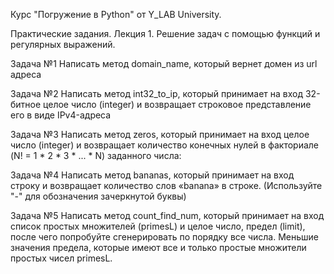 Курс "Погружение в Python" от Y_LAB University.

Практические задания.
Лекция 1.
Решение задач с помощью функций и регулярных выражений.

Задача №1
Написать метод domain_name, который вернет домен из url адреса

Задача №2
Написать метод int32_to_ip, который принимает на вход 32-битное целое число
(integer) и возвращает строковое представление его в виде IPv4-адреса

Задача №3
Написать метод zeros, который принимает на вход целое число (integer) и
возвращает количество конечных нулей в факториале (N! = 1 * 2 * 3 * ... * N) заданного числа:

Задача №4
Написать метод bananas, который принимает на вход строку и
возвращает количество слов «banana» в строке.
(Используйте "-" для обозначения зачеркнутой буквы)

Задача №5
Написать метод count_find_num, который принимает на вход список простых множителей (primesL) и целое число,
предел (limit), после чего попробуйте сгенерировать по порядку все числа.
Меньшие значения предела, которые имеют все и только простые множители простых чисел primesL.
